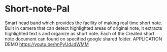 # Short-note-Pal
Smart head band which provides the facility of making real time short note. Built in camera that can detect highlighted areas of original note, it extracts highlighted text s and organize as short note. Each of the Created short note document can found on specified google shared folder.
APPLICATION DEMO https://youtu.be/hnPyUdJdWMM
